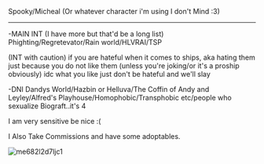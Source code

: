 Spooky/Micheal (Or whatever character i'm using I don't Mind :3)

------------------------------------------------------

-MAIN INT (I have more but that'd be a long list)
Phighting/Regretevator/Rain world/HLVRAI/TSP


(INT with caution)
if you are hateful when it comes to ships, aka hating them just because you do not like them (unless you're joking/or it's a proship obviously)
idc what you like just don't be hateful and we'll slay



-DNI Dandys World/Hazbin or Helluva/The Coffin of Andy and Leyley/Alfred's Playhouse/Homophobic/Transphobic etc/people who sexualize Biograft..it's 4


I am very sensitive be nice :(

I Also Take Commissions and have some adoptables.


![me682l2d7ljc1](https://github.com/ArtTomic/ArtTomic/assets/168746124/36961109-6449-4539-abdc-94d41befab7f)

